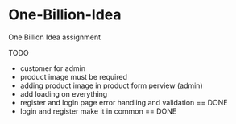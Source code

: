 # One-Billion-Idea
One Billion Idea assignment 

TODO
- customer for admin
- product image must be required
- adding product image in product form perview (admin)
- add loading on everything
- register and login page error handling and validation == DONE
- login and register make it in common == DONE